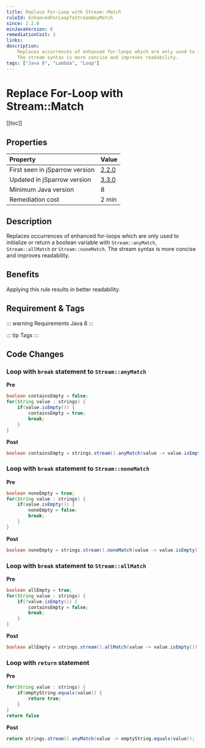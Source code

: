 ```yaml
---
title: Replace For-Loop with Stream::Match
ruleId: EnhancedForLoopToStreamAnyMatch
since: 2.2.0
minJavaVersion: 8
remediationCost: 2
links:
description:
    Replaces occurrences of enhanced for-loops which are only used to initialize or return a boolean variable with 'Stream::anyMatch', 'Stream::allMatch' or 'Stream::noneMatch'.
    The stream syntax is more concise and improves readability.
tags: ["Java 8", "Lambda", "Loop"]
---
```


# Replace For-Loop with Stream::Match

[[toc]]

## Properties

<RuleProperties />

| Property                        | Value |
|:------------------------------- |:----- |
| First seen in jSparrow version  | [2.2.0](/eclipse/release-notes.html#_2-2-0) |
| Updated in jSparrow version     | [3.3.0](/eclipse/release-notes.html#_3-3-0) |
| Minimum Java version            | 8     |
| Remediation cost                | 2 min |

## Description

Replaces occurrences of enhanced for-loops which are only used to initialize or return a boolean variable with `Stream::anyMatch`, `Stream::allMatch` or `Stream::noneMatch`.
The stream syntax is more concise and improves readability.

## Benefits
Applying this rule results in better readability.

## Requirement & Tags

::: warning Requirements
Java 8
:::

::: tip Tags
<TagLinks />
:::

## Code Changes

### Loop with `break` statement to `Stream::anyMatch`
__Pre__
```java
boolean containsEmpty = false;
for(String value : strings) {
    if(value.isEmpty()) {
        containsEmpty = true;
        break;
    }
}
```

__Post__
```java
boolean containsEmpty = strings.stream().anyMatch(value -> value.isEmpty());
```

### Loop with `break` statement to `Stream::noneMatch`
__Pre__
```java
boolean noneEmpty = true;
for(String value : strings) {
    if(value.isEmpty()) {
        noneEmpty = false;
        break;
    }
}
```

__Post__
```java
boolean noneEmpty = strings.stream().noneMatch(value -> value.isEmpty());
```

### Loop with `break` statement to `Stream::allMatch`
__Pre__
```java
boolean allEmpty = true;
for(String value : strings) {
    if(!value.isEmpty()) {
        containsEmpty = false;
        break;
    }
}
```

__Post__
```java
boolean allEmpty = strings.stream().allMatch(value -> value.isEmpty());
```


### Loop with `return` statement
__Pre__
```java
for(String value : strings) {
    if(emptyString.equals(value)) {
        return true;
    }
}
return false
```

__Post__
```java
return strings.stream().anyMatch(value -> emptyString.equals(value));
```

<VersionNotice />

